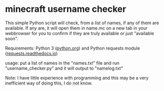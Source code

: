 # minecraft username checker

This simple Python script will check, from a list of names, if any of them are available. If any are, it will open them in name.mc on a new tab in your webbrowser for you to confirm if they are truly available or just "available soon".

Requirements: 
Python 3 ([python.org](https://www.python.org/)) and
Python requests module ([requests.readthedocs.io](https://requests.readthedocs.io/en/master/))

usage:
put a list of names in the "names.txt" file and run "username_checker.py" and it will output to "namelog.txt"

Note: I have little experience with programming and this may be a very inefficient way of doing this, I do not know.
